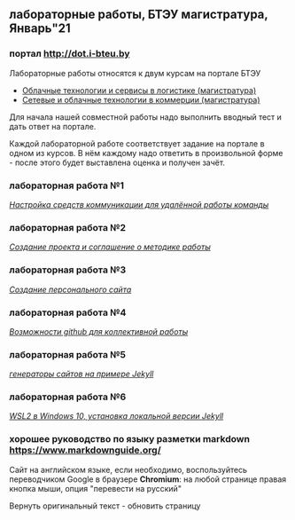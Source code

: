 ## лабораторные работы, БТЭУ магистратура, Январь"21

### портал <http://dot.i-bteu.by>
Лабораторные работы относятся к двум курсам на портале БТЭУ
- [Облачные технологии и сервисы в логистике (магистратура)](http://dot.i-bteu.by/course/view.php?id=745)
- [Сетевые и облачные технологии в коммерции (магистратура)](http://dot.i-bteu.by/course/view.php?id=735)

Для начала нашей совместной работы надо выполнить вводный тест и дать ответ на портале.

Каждой лабораторной работе соответствует задание на портале в одном из курсов.
В нём каждому надо ответить в произвольной форме - после этого будет выставлена оценка и получен зачёт.

### лабораторная работа №1
[*Настройка средств коммуникации для удалённой работы команды*](lab01.md)

### лабораторная работа №2
[*Создание проекта  и соглашение о методике работы*](lab02.md)

### лабораторная работа №3
[*Создание  персонального сайта*](lab03.md)

### лабораторная работа №4
[*Возможности github для коллективной работы*](lab04.md)

### лабораторная работа №5
[*генераторы сайтов на примере Jekyll*](lab05.md)

### лабораторная работа №6
[*WSL2  в Windows 10, установка локальной версии Jekyll*](lab06.md)

### хорошее руководство по языку разметки markdown <https://www.markdownguide.org/>

Сайт на английском языке, если необходимо, воспользуйтесь переводчиком Google в браузере **Chromium**:
на любой странице правая кнопка мыши, опция "перевести на русский"

Вернуть оригинальный текст - обновить страницу
